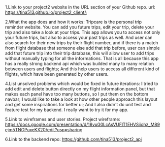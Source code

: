 1.Link to your project2 website in the URL section of your Github repo. url: https://tina513.github.io/project2_client/;

2.What the app does and how it works:
Tripcare is the personal trip reminder website. You can add you future trips, edit your trip, delete your trip and also take a look at your trips.
This app allows you to access not only your future trips, but also to access your past trips as well. And user can also search for their new trips
by their flight number, and if there is a match from flight database that someone else add that trip before, user can simple add that future trip
into their trip database, this will allow user to add trips without manually typing for all the informations. That is all because this app has a
really strong backend api which was builded many to many relation between users and flights; And this help users to access all different kind of
flights, which have been generated by other users.

4.List unsolved problems which would be fixed in future iterations:
I tried to add edit and delete button directly on my flight information panel, but that makes each panel have too many buttons, so I put them on the bottom navbar; I would like to take a look at how other people approach this layout and get some inspirations for better ui; And I also didn't do unit test and feature test for my backend. I really want to try it for my app.

5.Link to wireframes and user stories. Project wireframe: https://docs.google.com/presentation/d/18vuG0LcAsVUFlT1EHVSiiohz_M89ejm5TNOPuxeKX20/edit?usp=sharing

6.Link to the backend repo:
https://github.com/tina513/project2_api
